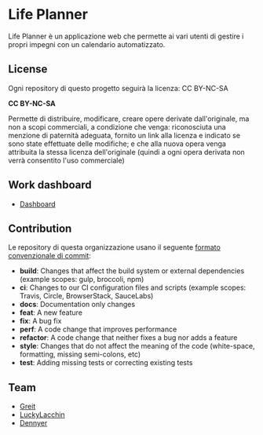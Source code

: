 # Life Planner

Life Planner è un applicazione web che permette ai vari utenti di gestire i propri impegni con un calendario automatizzato.

## License

Ogni repository di questo progetto seguirà la licenza: CC BY-NC-SA

**CC BY-NC-SA**

Permette di distribuire, modificare, creare opere derivate dall'originale, ma non a scopi commerciali, a condizione che venga: riconosciuta una menzione di paternità adeguata, fornito un link alla licenza e indicato se sono state effettuate delle modifiche; e che alla nuova opera venga attribuita la stessa licenza dell'originale (quindi a ogni opera derivata non verrà consentito l'uso commerciale)

## Work dashboard

- [Dashboard](https://www.notion.so/00afd2533fec4cae9120d119bfb7c9a1?v=332b02dda53744719f961bed09df9116)

## Contribution

Le repository di questa organizzazione usano il seguente [formato convenzionale di commit](https://www.conventionalcommits.org/en/v1.0.0/):

- **build**: Changes that affect the build system or external dependencies (example scopes: gulp, broccoli, npm)
- **ci**: Changes to our CI configuration files and scripts (example scopes: Travis, Circle, BrowserStack, SauceLabs)
- **docs**: Documentation only changes
- **feat**: A new feature
- **fix**: A bug fix
- **perf**: A code change that improves performance
- **refactor**: A code change that neither fixes a bug nor adds a feature
- **style**: Changes that do not affect the meaning of the code (white-space, formatting, missing semi-colons, etc)
- **test**: Adding missing tests or correcting existing tests

## Team

- [Greit](https://github.com/Gr3it)
- [LuckyLacchin](https://github.com/luckyLacchin)
- [Dennyer](https://github.com/Dennyer)
